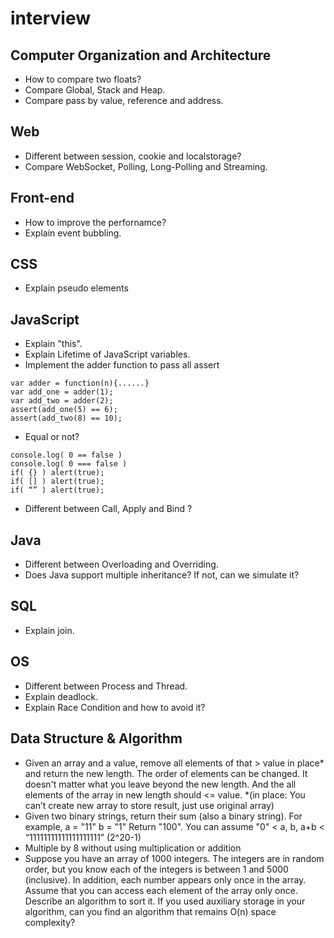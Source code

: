 # interview

## Computer Organization and Architecture
* How to compare two floats?
* Compare Global, Stack and Heap.
* Compare pass by value, reference and address.
## Web 
* Different between session, cookie and localstorage? 
* Compare WebSocket, Polling, Long-Polling and Streaming.
## Front-end 
* How to improve the perfornamce? 
* Explain event bubbling.
## CSS 
* Explain pseudo elements
## JavaScript  
* Explain "this".
* Explain Lifetime of JavaScript variables.
* Implement the adder function to pass all assert 
```
var adder = function(n){......}
var add_one = adder(1);
var add_two = adder(2);	
assert(add_one(5) == 6); 
assert(add_two(8) == 10);   
```
* Equal or not? 
```
console.log( 0 == false )
console.log( 0 === false )
if( {} ) alert(true); 						
if( [] ) alert(true); 
if( “” ) alert(true);
```
* Different between Call, Apply and Bind ?
## Java 
* Different between Overloading and Overriding.
* Does Java support multiple inheritance? If not, can we simulate it?
## SQL
* Explain join.
## OS
* Different between Process and Thread.
* Explain deadlock.
* Explain Race Condition and how to avoid it?
## Data Structure & Algorithm
* Given an array and a value, remove all elements of that > value in place* and return the new length. The order of elements can be changed. It doesn't matter what you leave beyond the new length. And the all elements of the array in new length should <= value. *(in place: You can’t create new array to store result, just use original array)
* Given two binary strings, return their sum (also a binary string). For example, a = "11" b = "1" Return "100". You can assume "0" < a, b, a+b < “11111111111111111111” (2^20-1)
* Multiple by 8 without using multiplication or addition
* Suppose you have an array of 1000 integers. The integers are in random order, but you know each of the integers is between 1 and 5000 (inclusive). In addition, each number appears only once in the array. Assume that you can access each element of the array only once. Describe an algorithm to sort it. If you used auxiliary storage in your algorithm, can you find an algorithm that remains O(n) space complexity?
